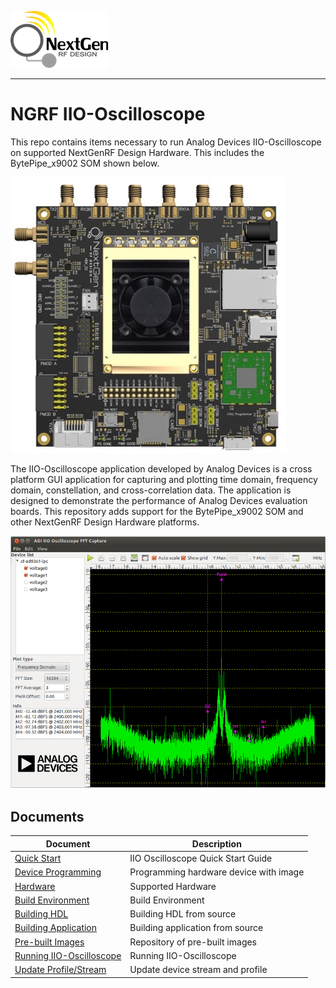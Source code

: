 ![logo](docs/images/ngrf_logo.png)

---

# NGRF IIO-Oscilloscope
This repo contains items necessary to run Analog Devices IIO-Oscilloscope on supported NextGenRF Design Hardware.  This includes the BytePipe_x9002 SOM shown below.

![BytePipe_x9002_HardwareSetup](docs/images/BytePipe_x9002_Platform.jpg)

The IIO-Oscilloscope application developed by Analog Devices is a cross platform GUI application for capturing and plotting time domain, frequency domain, constellation, and cross-correlation data.  The application is designed to demonstrate the performance of Analog Devices evaluation boards.  This repository adds support for the BytePipe_x9002 SOM and other NextGenRF Design Hardware platforms.

![BytePipe_x9002_HardwareSetup](docs/images/iio_oscilloscope_plot_window.png)

## Documents

|  Document                                         | Description                               |
|---------------------------------------------------|-------------------------------------------|
| [Quick Start](docs/QuickStart.md)            	    | IIO Oscilloscope Quick Start Guide        |
| [Device Programming](docs/Programming.md)         | Programming hardware device with image    |
| [Hardware](docs/Hardware.md)            	        | Supported Hardware                        |
| [Build Environment](docs/BuildEnv.md)             | Build Environment                         |
| [Building HDL](docs/BuildingHdl.md)               | Building HDL from source                  |
| [Building Application](docs/BuildingLinux.md)     | Building application from source          |
| [Pre-built Images](docs/PreBuilt.md)        	    | Repository of pre-built images            |
| [Running IIO-Oscilloscope](docs/Running.md)       | Running IIO-Oscilloscope                  |              |
| [Update Profile/Stream](docs/UpdateProfiles.md)   | Update device stream and profile          |






